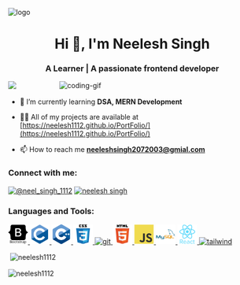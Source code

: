 ![logo](https://github.com/neelesh1112/neelesh1112/blob/master/Banner.png)
<h1 align="center">Hi 👋, I'm Neelesh Singh</h1>
<h3 align="center">A Learner | A passionate frontend developer</h3>

<img align="right" alt="coding-gif" width="400" src="https://media4.giphy.com/media/u2pmTWUi0MXjyrMaVj/giphy.gif?cid=ecf05e47n24v1tak7qm098k9nbdj9f7b40ha9dlggsu8hc8s&rid=giphy.gif&ct=g">

<p align="left"> <img src="https://spng.pngfind.com/pngs/s/51-513850_welcome-to-beatnik-technology-web-and-software-development.png" /> </p>

- 🌱 I’m currently learning **DSA, MERN Development**

- 👨‍💻 All of my projects are available at [https://neelesh1112.github.io/PortFolio/](https://neelesh1112.github.io/PortFolio/)

- 📫 How to reach me **neeleshsingh2072003@gmial.com**

<h3 align="left">Connect with me:</h3>
<p align="left">
<a href="https://twitter.com/@neel_singh_1112" target="blank"><img align="center" src="https://raw.githubusercontent.com/rahuldkjain/github-profile-readme-generator/master/src/images/icons/Social/twitter.svg" alt="@neel_singh_1112" height="30" width="40" /></a>
<a href="https://linkedin.com/in/neelesh singh" target="blank"><img align="center" src="https://raw.githubusercontent.com/rahuldkjain/github-profile-readme-generator/master/src/images/icons/Social/linked-in-alt.svg" alt="neelesh singh" height="30" width="40" /></a>
</p>

<h3 align="left">Languages and Tools:</h3>
<p align="left"> <a href="https://getbootstrap.com" target="_blank" rel="noreferrer"> <img src="https://raw.githubusercontent.com/devicons/devicon/master/icons/bootstrap/bootstrap-plain-wordmark.svg" alt="bootstrap" width="40" height="40"/> </a> <a href="https://www.cprogramming.com/" target="_blank" rel="noreferrer"> <img src="https://raw.githubusercontent.com/devicons/devicon/master/icons/c/c-original.svg" alt="c" width="40" height="40"/> </a> <a href="https://www.w3schools.com/cpp/" target="_blank" rel="noreferrer"> <img src="https://raw.githubusercontent.com/devicons/devicon/master/icons/cplusplus/cplusplus-original.svg" alt="cplusplus" width="40" height="40"/> </a> <a href="https://www.w3schools.com/css/" target="_blank" rel="noreferrer"> <img src="https://raw.githubusercontent.com/devicons/devicon/master/icons/css3/css3-original-wordmark.svg" alt="css3" width="40" height="40"/> </a> <a href="https://git-scm.com/" target="_blank" rel="noreferrer"> <img src="https://www.vectorlogo.zone/logos/git-scm/git-scm-icon.svg" alt="git" width="40" height="40"/> </a> <a href="https://www.w3.org/html/" target="_blank" rel="noreferrer"> <img src="https://raw.githubusercontent.com/devicons/devicon/master/icons/html5/html5-original-wordmark.svg" alt="html5" width="40" height="40"/> </a> <a href="https://developer.mozilla.org/en-US/docs/Web/JavaScript" target="_blank" rel="noreferrer"> <img src="https://raw.githubusercontent.com/devicons/devicon/master/icons/javascript/javascript-original.svg" alt="javascript" width="40" height="40"/> </a> <a href="https://www.mysql.com/" target="_blank" rel="noreferrer"> <img src="https://raw.githubusercontent.com/devicons/devicon/master/icons/mysql/mysql-original-wordmark.svg" alt="mysql" width="40" height="40"/> </a> <a href="https://reactjs.org/" target="_blank" rel="noreferrer"> <img src="https://raw.githubusercontent.com/devicons/devicon/master/icons/react/react-original-wordmark.svg" alt="react" width="40" height="40"/> </a> <a href="https://tailwindcss.com/" target="_blank" rel="noreferrer"> <img src="https://www.vectorlogo.zone/logos/tailwindcss/tailwindcss-icon.svg" alt="tailwind" width="40" height="40"/> </a> </p>

<p>&nbsp;<img align="center" src="https://github-readme-stats.vercel.app/api?username=neelesh1112&show_icons=true&locale=en" alt="neelesh1112" /></p>

<p><img align="center" src="https://github-readme-streak-stats.herokuapp.com/?user=neelesh1112&" alt="neelesh1112" /></p>
